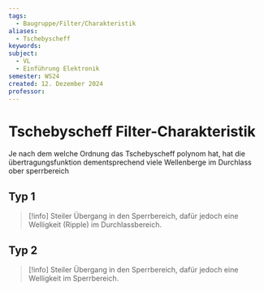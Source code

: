 ```yaml
---
tags:
  - Baugruppe/Filter/Charakteristik
aliases:
  - Tschebyscheff
keywords: 
subject:
  - VL
  - Einführung Elektronik
semester: WS24
created: 12. Dezember 2024
professor:
---
```

 


# Tschebyscheff Filter-Charakteristik

Je nach dem welche Ordnung das Tschebyscheff polynom hat, hat die übertragungsfunktion dementsprechend viele Wellenberge im Durchlass ober sperrbereich

## Typ 1

 > [!info] Steiler Übergang in den Sperrbereich, dafür jedoch eine Welligkeit (Ripple) im Durchlassbereich.

## Typ 2

> [!info] Steiler Übergang in den Sperrbereich, dafür jedoch eine Welligkeit im Sperrbereich.